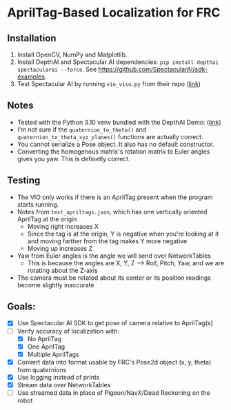 # AprilTag-Based Localization for FRC

## Installation
1. Install OpenCV, NumPy and Matplotlib. 
2. Install DepthAI and Spectacular AI dependencies: `pip install depthai spectacularai --force`. See https://github.com/SpectacularAI/sdk-examples.
3. Test Spectacular AI by running `vio_visu.py` from their repo ([link](https://github.com/SpectacularAI/sdk-examples/blob/main/python/oak/vio_visu.py))

## Notes
* Tested with the Python 3.10 venv bundled with the DepthAI Demo: ([link](https://docs.luxonis.com/en/latest/pages/tutorials/first_steps/))
* I'm not sure if the `quaternion_to_theta()` and `quaternion_to_theta_xyz_planes()` functions are actually correct.
* You cannot serialize a Pose object. It also has no default constructor.
* Converting the homogenous matrix's rotation matrix to Euler angles gives you yaw. This is definetly correct. 

## Testing
* The VIO only works if there is an AprilTag present when the program starts running.
* Notes from `test_apriltags.json`, which has one vertically oriented AprilTag at the origin
  - Moving right increases X
  - Since the tag is at the origin, Y is negative when you're looking at it and moving farther from the tag makes Y more negative
  - Moving up increases Z
* Yaw from Euler angles is the angle we will send over NetworkTables
  - This is because the angles are X, Y, Z --> Roll, Pitch, Yaw, and we are rotating about the Z-axis
* The camera must be rotated about its center or its position readings become slightly inaccurate

## Goals:
- [x] Use Spectacular AI SDK to get pose of camera relative to AprilTag(s)
- [ ] Verify accuracy of localization with:
  - [x] No AprilTag
  - [x] One AprilTag
  - [x] Multiple AprilTags
- [x] Convert data into format usable by FRC's Pose2d object (x, y, theta) from quaternions
- [x] Use logging instead of prints
- [x] Stream data over NetworkTables
- [ ] Use streamed data in place of Pigeon/NavX/Dead Reckoning on the robot
